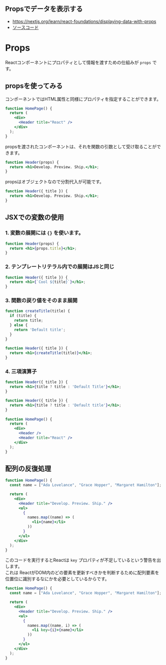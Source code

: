 Propsでデータを表示する
---

- https://nextjs.org/learn/react-foundations/displaying-data-with-props
- [ソースコード](../../react_foundations/6_displaying_data_with_props/)

# Props


Reactコンポーネントにプロパティとして情報を渡すための仕組みが `props` です。


## propsを使ってみる


コンポーネントではHTML属性と同様にプロパティを指定することができます。

```jsx
function HomePage() {
  return (
    <div>
      <Header title="React" />
    </div>
  );
}
```

propsを渡されたコンポーネントは、それを関数の引数として受け取ることができます。


```jsx
function Header(props) {
  return <h1>Develop. Preview. Ship.</h1>;
}
```

propsはオブジェクトなので分割代入が可能です。

```jsx
function Header({ title }) {
  return <h1>Develop. Preview. Ship.</h1>;
}
```

## JSXでの変数の使用

### 1. 変数の展開には `{}` を使います。

```jsx
function Header(props) {
  return <h1>{props.title}</h1>;
}
```

### 2. テンプレートリテラル内での展開はJSと同じ

```jsx
function Header({ title }) {
  return <h1>{`Cool ${title}`}</h1>;
}
```

### 3. 関数の戻り値をそのまま展開

```jsx
function createTitle(title) {
  if (title) {
    return title;
  } else {
    return 'Default title';
  }
}
 
function Header({ title }) {
  return <h1>{createTitle(title)}</h1>;
}
```

### 4. 三項演算子

```jsx
function Header({ title }) {
  return <h1>{title ? title : 'Default Title'}</h1>;
}
```

```jsx
function Header({ title }) {
  return <h1>{title ? title : 'Default title'}</h1>;
}
 
function HomePage() {
  return (
    <div>
      <Header />
      <Header title="React" />
    </div>
  );
}
```

## 配列の反復処理

```jsx
function HomePage() {
  const name = ["Ada Lovelance", "Grace Hopper", "Margaret Hamilton"];

  return (
    <div>
      <Header title="Develop. Preview. Ship." />
      <ul>
        {
          names.map((name) => (
            <li>{name}</li>
          ))
        }
      </ul>
    </div>
  );
}
```

このコードを実行するとReactは `key` プロパティが不足しているという警告を出します。  
これは ReactがDOM内のどの要素を更新すべきかを判断するために配列要素を位置位に識別するなにかを必要としているからです。




```jsx
function HomePage() {
  const name = ["Ada Lovelance", "Grace Hopper", "Margaret Hamilton"];

  return (
    <div>
      <Header title="Develop. Preview. Ship." />
      <ul>
        {
          names.map((name, i) => (
            <li key={i}>{name}</li>
          ))
        }
      </ul>
    </div>
  );
}
```